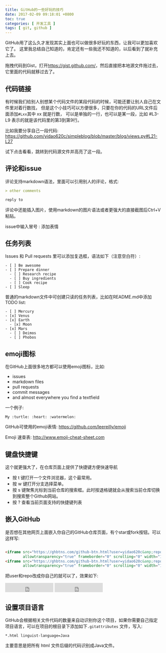 ```yaml
---
title: GitHub的一些好玩的技巧
date: 2017-02-09 09:18:01 +0800
toc: true
categories: [ 开发工具 ]
tags: [ git, github ]
---
```


GitHub用了这么久才发现其实上面也可以做很多好玩的东西，让我可以更加喜欢它了。
这里我总结自己知道的，肯定还有一些我还不知道的，以后看到了就补充上去。

拖拽代码到Gist，打开<https://gist.github.com/>，然后直接把本地源文件拖过去，它里面的代码就移过去了。
<!-- more -->

## 代码链接

有时候我们给别人别想某个代码文件的某段代码的时候，可能还要让别人自己在文件里对着行数找，
但是这个小技巧可以方便很多，只要在你的代码的URL文件后面添加`#Lxx`其中 xx 就是行数，
可以是单独的一行，也可以是某一段，比如 #L3-L9 表示的就是该代码里的第3到第9行。

比如我要分享自己一段代码: <https://github.com/yidao620c/simpleblog/blob/master/blog/views.py#L21-L27>

试下点击看看，跳转到代码源文件并高亮了这一段。

## 评论和issue

评论支持markdown语法，里面可以引用别人的评论，格式:

```md
> other comments

reply to
```

评论中还能插入图片，使用markdown的图片语法或者更强大的直接截图后Ctrl+V粘贴。

issue中输入冒号 : 添加表情

## 任务列表

Issues 和 Pull requests 里可以添加复选框，语法如下（注意空白符）:

```
- [ ] Be awesome
- [ ] Prepare dinner
  - [ ] Research recipe
  - [ ] Buy ingredients
  - [ ] Cook recipe
- [ ] Sleep
```

普通的markdown文件中可创建只读的任务列表，比如在README.md中添加 TODO list:

```
- [ ] Mercury
- [x] Venus
- [x] Earth
  - [x] Moon
- [x] Mars
  - [ ] Deimos
  - [ ] Phobos
```

## emoji图标

在GitHub上面很多地方都可以使用emoji图标，比如:

* issues
* markdown files
* pull requests
* commit messages
* and almost everywhere you find a textfield

一个例子:

```
My :turtle: :heart: :watermelon:
```

GitHub可使用的emoji表情: https://github.com/leereilly/emoji

Emoji 速查表: http://www.emoji-cheat-sheet.com

## 键盘快捷键

这个就更强大了，在仓库页面上提供了快捷键方便快速导航

* 按 t 键打开一个文件浏览器，这个最常用。
* 按 w 键打开分支选择菜单。
* 按 s 键聚焦光标到当前仓库的搜索框。此时按退格键就会从搜索当前仓库切换到搜索整个Github网站。
* 按 ? 查看当前页面支持的快捷键列表

## 嵌入GitHub

是否想在其他网页上面嵌入你自己的GitHub仓库页面，有个star或fork按钮。可以这样写:

```html

<iframe src="https://ghbtns.com/github-btn.html?user=yidao620c&amp;repo=python3-cookbook&amp;type=watch&amp;count=true&amp;size=large"
        allowtransparency="true" frameborder="0" scrolling="0" width="156px" height="30px"></iframe>
<iframe src="https://ghbtns.com/github-btn.html?user=yidao620c&amp;repo=python3-cookbook&amp;type=fork&amp;count=true&amp;size=large"
        allowtransparency="true" frameborder="0" scrolling="0" width="156px" height="30px"></iframe>
```

把user和repo改成你自己的就可以了，效果如下:

<iframe src="https://ghbtns.com/github-btn.html?user=yidao620c&amp;repo=python3-cookbook&amp;type=watch&amp;count=true&amp;size=large" allowtransparency="true" frameborder="0" scrolling="0" width="156px" height="30px"></iframe>
<iframe src="https://ghbtns.com/github-btn.html?user=yidao620c&amp;repo=python3-cookbook&amp;type=fork&amp;count=true&amp;size=large" allowtransparency="true" frameborder="0" scrolling="0" width="156px" height="30px"></iframe>

## 设置项目语言

GitHub会根据相关文件代码的数量来自动识别你这个项目，如果你需要自己指定项目语言，可以在项目的根目录下添加如下`.gitattributes`
文件，写入:

```
*.html linguist-language=Java
```

主要意思是把所有 html 文件后缀的代码识别成Java文件。


